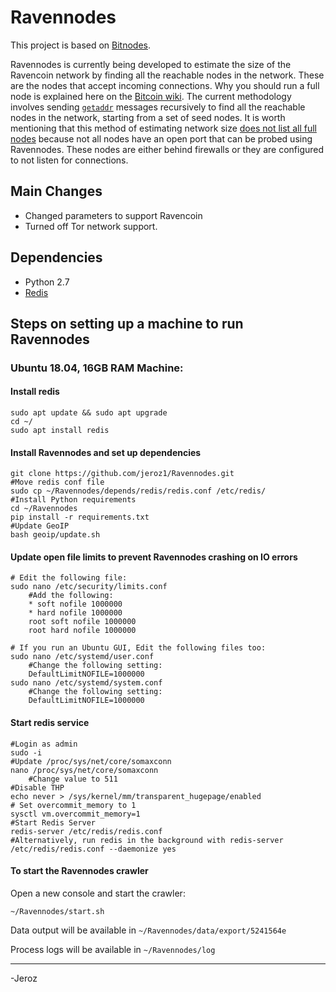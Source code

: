 # Ravennodes
This project is based on [Bitnodes](https://github.com/ayeowch/bitnodes).

Ravennodes is currently being developed to estimate the size of the Ravencoin network by finding all the reachable nodes in the network. These are the nodes that accept incoming connections. Why you should run a full node is explained here on the [Bitcoin wiki](https://en.bitcoin.it/wiki/Full_node). The current methodology involves sending [`getaddr`](https://en.bitcoin.it/wiki/Satoshi_Client_Node_Discovery) messages recursively to find all the reachable nodes in the network, starting from a set of seed nodes. It is worth mentioning that this method of estimating network size [does not list all full nodes](https://en.bitcoin.it/wiki/Clearing_Up_Misconceptions_About_Full_Nodes) because not all nodes have an open port that can be probed using Ravennodes. These nodes are either behind firewalls or they are configured to not listen for connections. 

## Main Changes
- Changed parameters to support Ravencoin
- Turned off Tor network support.

## Dependencies
- Python 2.7
- [Redis](https://redislabs.com/)

## Steps on setting up a machine to run Ravennodes 
### Ubuntu 18.04, 16GB RAM Machine:
#### Install redis 
```
sudo apt update && sudo apt upgrade
cd ~/
sudo apt install redis
```
#### Install Ravennodes and set up dependencies
```
git clone https://github.com/jeroz1/Ravennodes.git
#Move redis conf file
sudo cp ~/Ravennodes/depends/redis/redis.conf /etc/redis/
#Install Python requirements
cd ~/Ravennodes
pip install -r requirements.txt
#Update GeoIP
bash geoip/update.sh
```
#### Update open file limits to prevent Ravennodes crashing on IO errors
```
# Edit the following file:
sudo nano /etc/security/limits.conf
	#Add the following:
	* soft nofile 1000000
	* hard nofile 1000000
 	root soft nofile 1000000
	root hard nofile 1000000
	
# If you run an Ubuntu GUI, Edit the following files too:
sudo nano /etc/systemd/user.conf
	#Change the following setting:
	DefaultLimitNOFILE=1000000
sudo nano /etc/systemd/system.conf 
	#Change the following setting:
	DefaultLimitNOFILE=1000000
```
#### Start redis service
```
#Login as admin
sudo -i
#Update /proc/sys/net/core/somaxconn
nano /proc/sys/net/core/somaxconn
	#Change value to 511
#Disable THP
echo never > /sys/kernel/mm/transparent_hugepage/enabled
# Set overcommit_memory to 1
sysctl vm.overcommit_memory=1
#Start Redis Server
redis-server /etc/redis/redis.conf
#Alternatively, run redis in the background with redis-server /etc/redis/redis.conf --daemonize yes
```
#### To start the Ravennodes crawler
Open a new console and start the crawler:
```
~/Ravennodes/start.sh
```
Data output will be available in `~/Ravennodes/data/export/5241564e`

Process logs  will be available in `~/Ravennodes/log`
___

-Jeroz

